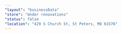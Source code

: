 ```yaml
---
"layout": "businessData"
"store": "Under renovations"
"status": false
"location": "429 S Church St, St Peters, MO 63376"
---
```

